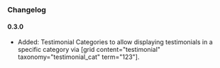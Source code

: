 ### Changelog

#### 0.3.0
* Added: Testimonial Categories to allow displaying testimonials in a specific category via [grid content="testimonial" taxonomy="testimonial_cat" term="123"].
